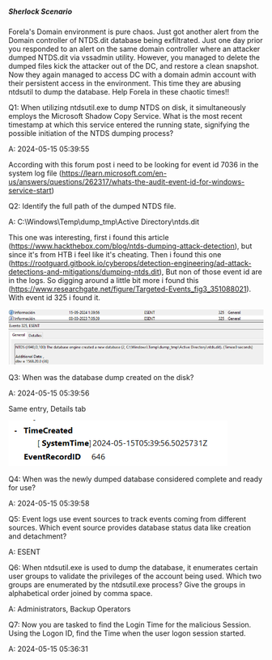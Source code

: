 
##### Sherlock Scenario

Forela's Domain environment is pure chaos. Just got another alert from the Domain controller of NTDS.dit database being exfiltrated. Just one day prior you responded to an alert on the same domain controller where an attacker dumped NTDS.dit via vssadmin utility. However, you managed to delete the dumped files kick the attacker out of the DC, and restore a clean snapshot. Now they again managed to access DC with a domain admin account with their persistent access in the environment. This time they are abusing ntdsutil to dump the database. Help Forela in these chaotic times!!


Q1: When utilizing ntdsutil.exe to dump NTDS on disk, it simultaneously employs the Microsoft Shadow Copy Service. What is the most recent timestamp at which this service entered the running state, signifying the possible initiation of the NTDS dumping process?

A: 2024-05-15 05:39:55

According with this forum post i need to be looking for event id 7036 in the system log file (https://learn.microsoft.com/en-us/answers/questions/262317/whats-the-audit-event-id-for-windows-service-start)


Q2: Identify the full path of the dumped NTDS file.

A: C:\Windows\Temp\dump_tmp\Active Directory\ntds.dit

This one was interesting, first i found this article (https://www.hackthebox.com/blog/ntds-dumping-attack-detection), but since it's from HTB i feel like it's cheating. Then i found this one (https://rootguard.gitbook.io/cyberops/detection-engineering/ad-attack-detections-and-mitigations/dumping-ntds.dit), But non of those event id are in the logs.
So digging around a little bit more i found this (https://www.researchgate.net/figure/Targeted-Events_fig3_351088021).
With event id 325 i found it.

![](../../Img/Pasted%20image%2020250427141300.png)

Q3: When was the database dump created on the disk?

A: 2024-05-15 05:39:56

Same entry, Details tab

![](../../Img/Pasted%20image%2020250427141328.png)

Q4: When was the newly dumped database considered complete and ready for use?

A: 2024-05-15 05:39:58



Q5: Event logs use event sources to track events coming from different sources. Which event source provides database status data like creation and detachment?

A: ESENT

Q6: When ntdsutil.exe is used to dump the database, it enumerates certain user groups to validate the privileges of the account being used. Which two groups are enumerated by the ntdsutil.exe process? Give the groups in alphabetical order joined by comma space.

A: Administrators, Backup Operators

Q7: Now you are tasked to find the Login Time for the malicious Session. Using the Logon ID, find the Time when the user logon session started.

A: 2024-05-15 05:36:31
